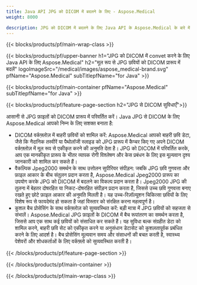 ```yaml
---
title: Java API JPG को DICOM में बदलने के लिए - Aspose.Medical
weight: 8000

description: JPG को DICOM में बदलने के लिए Java API के Aspose.Medical के बारे में जानकारी
---
```


{{< blocks/products/pf/main-wrap-class >}}

{{< blocks/products/pf/upper-banner h1="JPG को DICOM में convet करने के लिए Java API के लिए Aspose.Medical" h2="मूल रूप से JPG छवियों को DICOM प्रारूप में बदलें" logoImageSrc="/medical/images/aspose_medical-brand.svg" pfName="Aspose.Medical" subTitlepfName="for Java" >}}

{{< blocks/products/pf/main-container pfName="Aspose.Medical" subTitlepfName="for Java" >}}

{{< blocks/products/pf/feature-page-section h2="JPG से DICOM सुविधाएँ">}}

<p>आसानी से JPG फ़ाइलों को DICOM प्रारूप में परिवर्तित करें। Java JPG से DICOM के लिए Aspose.Medical आपको निम्न के लिए सशक्त बनाता है:</p>

<ul>
<li>DICOM वर्कफ़्लोज़ में बाहरी छवियों को शामिल करें: Aspose.Medical आपको बाहरी छवि डेटा, जैसे कि नैदानिक तस्वीरें या पैथोलॉजी स्लाइड को JPG प्रारूप में कैप्चर किए गए अपने DICOM वर्कफ़्लोज़ में मूल रूप से एकीकृत करने की अनुमति देता है। JPG को DICOM में परिवर्तित करके, आप एक मानकीकृत प्रारूप के भीतर व्यापक रोगी विश्लेषण और केस प्रबंधन के लिए इस मूल्यवान दृश्य जानकारी को शामिल कर सकते हैं।</li>
<li>वैकल्पिक Jpeg2000 समर्थन के साथ उत्तोलन सुपीरियर संपीड़न: जबकि JPG छवि गुणवत्ता और फ़ाइल आकार के बीच संतुलन प्रदान करता है, Aspose.Medical Jpeg2000 प्रारूप का उपयोग करके JPG को DICOM में बदलने का विकल्प प्रदान करता है। Jpeg2000 JPG की तुलना में बेहतर दोषरहित या निकट-दोषरहित संपीड़न प्रदान करता है, जिससे उच्च छवि गुणवत्ता बनाए रखते हुए छोटे फ़ाइल आकार की अनुमति मिलती है। यह उच्च-रिज़ॉल्यूशन चिकित्सा छवियों के लिए विशेष रूप से फायदेमंद हो सकता है जहां विस्तार को संरक्षित करना महत्वपूर्ण है।</li>
<li>कुशल बैच प्रोसेसिंग के साथ वर्कफ़्लोज़ को सुव्यवस्थित करें: बड़ी मात्रा में JPG छवियों को सहजता से संभालें। Aspose.Medical JPG फ़ाइलों के DICOM में बैच रूपांतरण का समर्थन करता है, जिससे आप एक साथ कई छवियों को संसाधित कर सकते हैं। यह सुविधा बल्क संग्रहीत डेटा को शामिल करने, बाहरी छवि सेट को एकीकृत करने या अनुसंधान डेटासेट को कुशलतापूर्वक प्रबंधित करने के लिए आदर्श है। बैच प्रोसेसिंग मूल्यवान समय और संसाधनों की बचत करती है, स्वास्थ्य पेशेवरों और शोधकर्ताओं के लिए वर्कफ़्लो को सुव्यवस्थित करती है।</li>
</ul>

{{< /blocks/products/pf/feature-page-section >}}

{{< /blocks/products/pf/main-container >}}

{{< /blocks/products/pf/main-wrap-class >}}